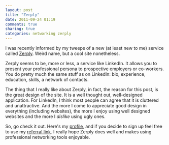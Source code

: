 ```yaml
---
layout: post
title: "Zerply"
date: 2011-09-24 01:19
comments: true
sharing: true
categories: networking zerply
---
```


I was recently informed by my tweeps of a new (at least new to me) service called [Zerply](http://zerply/.com). Weird name, but a cool site nonetheless.

<!-- more -->

Zerply seems to be, more or less, a service like LinkedIn. It allows you to present your professional persona to prospective employers or co-workers. You do pretty much the same stuff as on LinkedIn: bio, experience, education, skills, a network of contacts.

The thing that I really like about Zerply, in fact, the reason for this post, is the great design of the site. It is a well thought out, well-designed application. For LinkedIn, I think most people can agree that it is cluttered and unattractive. And the more I come to appreciate good design in everything (including websites), the more I enjoy using well designed websites and the more I _dislike_ using ugly ones.

So, go check it out. Here's my [profile](http://zerp.ly/siannopollo), and if you decide to sign up feel free to use my [referral link](http://zerp.ly/i/qNb0b). I really hope Zerply does well and makes using professional networking tools enjoyable.